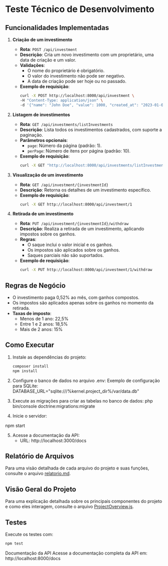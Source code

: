 # Teste Técnico de Desenvolvimento

## Funcionalidades Implementadas

1. **Criação de um investimento**
   - **Rota**: `POST /api/investment`
   - **Descrição**: Cria um novo investimento com um proprietário, uma data de criação e um valor.
   - **Validações**:
     - O nome do proprietário é obrigatório.
     - O valor do investimento não pode ser negativo.
     - A data de criação pode ser hoje ou no passado.
   - **Exemplo de requisição**:
     ```bash
     curl -X POST http://localhost:8000/api/investment \
     -H "Content-Type: application/json" \
     -d '{"name": "John Doe", "value": 1000, "created_at": "2023-01-01"}'
     ```

2. **Listagem de investimentos**
   - **Rota**: `GET /api/investments/listInvestments`
   - **Descrição**: Lista todos os investimentos cadastrados, com suporte a paginação.
   - **Parâmetros opcionais**:
     - `page`: Número da página (padrão: 1).
     - `perPage`: Número de itens por página (padrão: 10).
   - **Exemplo de requisição**:
     ```bash
     curl -X GET "http://localhost:8000/api/investments/listInvestments?page=1&perPage=5"
     ```

3. **Visualização de um investimento**
   - **Rota**: `GET /api/investment/{investmentId}`
   - **Descrição**: Retorna os detalhes de um investimento específico.
   - **Exemplo de requisição**:
     ```bash
     curl -X GET http://localhost:8000/api/investment/1
     ```

4. **Retirada de um investimento**
   - **Rota**: `PUT /api/investment/{investmentId}/withdraw`
   - **Descrição**: Realiza a retirada de um investimento, aplicando impostos sobre os ganhos.
   - **Regras**:
     - O saque inclui o valor inicial e os ganhos.
     - Os impostos são aplicados sobre os ganhos.
     - Saques parciais não são suportados.
   - **Exemplo de requisição**:
     ```bash
     curl -X PUT http://localhost:8000/api/investment/1/withdraw
     ```

## Regras de Negócio

- O investimento paga 0,52% ao mês, com ganhos compostos.
- Os impostos são aplicados apenas sobre os ganhos no momento da retirada.
- **Taxas de imposto**:
  - Menos de 1 ano: 22,5%
  - Entre 1 e 2 anos: 18,5%
  - Mais de 2 anos: 15%

## Como Executar

1. Instale as dependências do projeto:
   ```bash
   composer install
   npm install
   ```
2. Configure o banco de dados no arquivo .env:
Exemplo de configuração para SQLite:
DATABASE_URL="sqlite:///%kernel.project_dir%/var/data.db"

3. Execute as migrações para criar as tabelas no banco de dados:
   php bin/console doctrine:migrations:migrate
4.  Inicie o servidor:

npm start

5. Acesse a documentação da API:
   - URL: http://localhost:3000/docs

## Relatório de Arquivos

Para uma visão detalhada de cada arquivo do projeto e suas funções, consulte o arquivo [relatorio.md](./relatorio.md).

## Visão Geral do Projeto

Para uma explicação detalhada sobre os principais componentes do projeto e como eles interagem, consulte o arquivo [ProjectOverview.js](./src/ProjectOverview.js).

## Testes

Execute os testes com:
```bash
npm test
```

Documentação da API
Acesse a documentação completa da API em: http://localhost:8000/docs